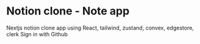 # Notion clone - Note app
Nextjs notion clone app using React, tailwind, zustand, convex, edgestore, clerk 
Sign in with Github
